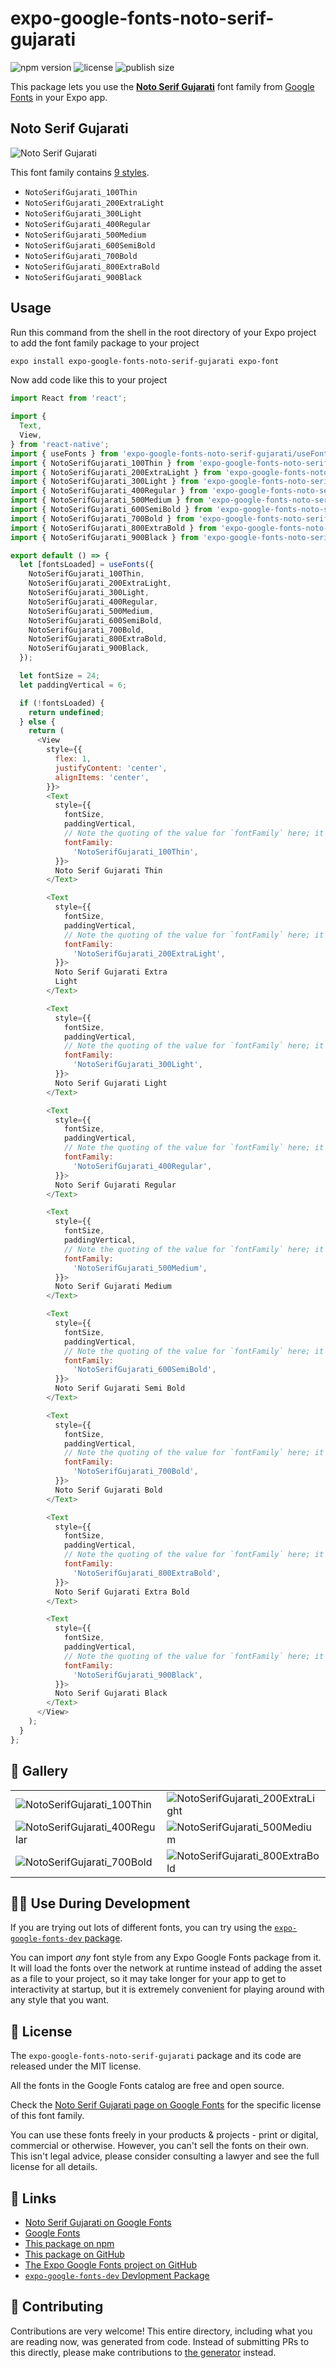 # expo-google-fonts-noto-serif-gujarati

![npm version](https://flat.badgen.net/npm/v/expo-google-fonts-noto-serif-gujarati)
![license](https://flat.badgen.net/github/license/expo/google-fonts)
![publish size](https://flat.badgen.net/packagephobia/install/expo-google-fonts-noto-serif-gujarati)

This package lets you use the [**Noto Serif Gujarati**](https://fonts.google.com/specimen/Noto+Serif+Gujarati) font family from [Google Fonts](https://fonts.google.com/) in your Expo app.

## Noto Serif Gujarati

![Noto Serif Gujarati](./font-family.png)

This font family contains [9 styles](#-gallery).

- `NotoSerifGujarati_100Thin`
- `NotoSerifGujarati_200ExtraLight`
- `NotoSerifGujarati_300Light`
- `NotoSerifGujarati_400Regular`
- `NotoSerifGujarati_500Medium`
- `NotoSerifGujarati_600SemiBold`
- `NotoSerifGujarati_700Bold`
- `NotoSerifGujarati_800ExtraBold`
- `NotoSerifGujarati_900Black`

## Usage

Run this command from the shell in the root directory of your Expo project to add the font family package to your project
```sh
expo install expo-google-fonts-noto-serif-gujarati expo-font
```

Now add code like this to your project
```js
import React from 'react';

import {
  Text,
  View,
} from 'react-native';
import { useFonts } from 'expo-google-fonts-noto-serif-gujarati/useFonts';
import { NotoSerifGujarati_100Thin } from 'expo-google-fonts-noto-serif-gujarati/100Thin';
import { NotoSerifGujarati_200ExtraLight } from 'expo-google-fonts-noto-serif-gujarati/200ExtraLight';
import { NotoSerifGujarati_300Light } from 'expo-google-fonts-noto-serif-gujarati/300Light';
import { NotoSerifGujarati_400Regular } from 'expo-google-fonts-noto-serif-gujarati/400Regular';
import { NotoSerifGujarati_500Medium } from 'expo-google-fonts-noto-serif-gujarati/500Medium';
import { NotoSerifGujarati_600SemiBold } from 'expo-google-fonts-noto-serif-gujarati/600SemiBold';
import { NotoSerifGujarati_700Bold } from 'expo-google-fonts-noto-serif-gujarati/700Bold';
import { NotoSerifGujarati_800ExtraBold } from 'expo-google-fonts-noto-serif-gujarati/800ExtraBold';
import { NotoSerifGujarati_900Black } from 'expo-google-fonts-noto-serif-gujarati/900Black';

export default () => {
  let [fontsLoaded] = useFonts({
    NotoSerifGujarati_100Thin,
    NotoSerifGujarati_200ExtraLight,
    NotoSerifGujarati_300Light,
    NotoSerifGujarati_400Regular,
    NotoSerifGujarati_500Medium,
    NotoSerifGujarati_600SemiBold,
    NotoSerifGujarati_700Bold,
    NotoSerifGujarati_800ExtraBold,
    NotoSerifGujarati_900Black,
  });

  let fontSize = 24;
  let paddingVertical = 6;

  if (!fontsLoaded) {
    return undefined;
  } else {
    return (
      <View
        style={{
          flex: 1,
          justifyContent: 'center',
          alignItems: 'center',
        }}>
        <Text
          style={{
            fontSize,
            paddingVertical,
            // Note the quoting of the value for `fontFamily` here; it expects a string!
            fontFamily:
              'NotoSerifGujarati_100Thin',
          }}>
          Noto Serif Gujarati Thin
        </Text>

        <Text
          style={{
            fontSize,
            paddingVertical,
            // Note the quoting of the value for `fontFamily` here; it expects a string!
            fontFamily:
              'NotoSerifGujarati_200ExtraLight',
          }}>
          Noto Serif Gujarati Extra
          Light
        </Text>

        <Text
          style={{
            fontSize,
            paddingVertical,
            // Note the quoting of the value for `fontFamily` here; it expects a string!
            fontFamily:
              'NotoSerifGujarati_300Light',
          }}>
          Noto Serif Gujarati Light
        </Text>

        <Text
          style={{
            fontSize,
            paddingVertical,
            // Note the quoting of the value for `fontFamily` here; it expects a string!
            fontFamily:
              'NotoSerifGujarati_400Regular',
          }}>
          Noto Serif Gujarati Regular
        </Text>

        <Text
          style={{
            fontSize,
            paddingVertical,
            // Note the quoting of the value for `fontFamily` here; it expects a string!
            fontFamily:
              'NotoSerifGujarati_500Medium',
          }}>
          Noto Serif Gujarati Medium
        </Text>

        <Text
          style={{
            fontSize,
            paddingVertical,
            // Note the quoting of the value for `fontFamily` here; it expects a string!
            fontFamily:
              'NotoSerifGujarati_600SemiBold',
          }}>
          Noto Serif Gujarati Semi Bold
        </Text>

        <Text
          style={{
            fontSize,
            paddingVertical,
            // Note the quoting of the value for `fontFamily` here; it expects a string!
            fontFamily:
              'NotoSerifGujarati_700Bold',
          }}>
          Noto Serif Gujarati Bold
        </Text>

        <Text
          style={{
            fontSize,
            paddingVertical,
            // Note the quoting of the value for `fontFamily` here; it expects a string!
            fontFamily:
              'NotoSerifGujarati_800ExtraBold',
          }}>
          Noto Serif Gujarati Extra Bold
        </Text>

        <Text
          style={{
            fontSize,
            paddingVertical,
            // Note the quoting of the value for `fontFamily` here; it expects a string!
            fontFamily:
              'NotoSerifGujarati_900Black',
          }}>
          Noto Serif Gujarati Black
        </Text>
      </View>
    );
  }
};

```

## 🔡 Gallery


||||
|-|-|-|
|![NotoSerifGujarati_100Thin](.//100Thin/NotoSerifGujarati_100Thin.ttf.png)|![NotoSerifGujarati_200ExtraLight](.//200ExtraLight/NotoSerifGujarati_200ExtraLight.ttf.png)|![NotoSerifGujarati_300Light](.//300Light/NotoSerifGujarati_300Light.ttf.png)||
|![NotoSerifGujarati_400Regular](.//400Regular/NotoSerifGujarati_400Regular.ttf.png)|![NotoSerifGujarati_500Medium](.//500Medium/NotoSerifGujarati_500Medium.ttf.png)|![NotoSerifGujarati_600SemiBold](.//600SemiBold/NotoSerifGujarati_600SemiBold.ttf.png)||
|![NotoSerifGujarati_700Bold](.//700Bold/NotoSerifGujarati_700Bold.ttf.png)|![NotoSerifGujarati_800ExtraBold](.//800ExtraBold/NotoSerifGujarati_800ExtraBold.ttf.png)|![NotoSerifGujarati_900Black](.//900Black/NotoSerifGujarati_900Black.ttf.png)||


## 👩‍💻 Use During Development

If you are trying out lots of different fonts, you can try using the [`expo-google-fonts-dev` package](https://github.com/freeboub/google-fonts/tree/master/font-packages/dev#readme).

You can import *any* font style from any Expo Google Fonts package from it. It will load the fonts
over the network at runtime instead of adding the asset as a file to your project, so it may take longer
for your app to get to interactivity at startup, but it is extremely convenient
for playing around with any style that you want.

## 📖 License

The `expo-google-fonts-noto-serif-gujarati` package and its code are released under the MIT license.

All the fonts in the Google Fonts catalog are free and open source.

Check the [Noto Serif Gujarati page on Google Fonts](https://fonts.google.com/specimen/Noto+Serif+Gujarati) for the specific license of this font family.

You can use these fonts freely in your products & projects - print or digital, commercial or otherwise. However, you can't sell the fonts on their own. This isn't legal advice, please consider consulting a lawyer and see the full license for all details.

## 🔗 Links

- [Noto Serif Gujarati on Google Fonts](https://fonts.google.com/specimen/Noto+Serif+Gujarati)
- [Google Fonts](https://fonts.google.com/)
- [This package on npm](https://www.npmjs.com/package/expo-google-fonts-noto-serif-gujarati)
- [This package on GitHub](https://github.com/freeboub/google-fonts/tree/master/font-packages/noto-serif-gujarati)
- [The Expo Google Fonts project on GitHub](https://github.com/freeboub/google-fonts)
- [`expo-google-fonts-dev` Devlopment Package](https://github.com/freeboub/google-fonts/tree/master/font-packages/dev)

## 🤝 Contributing

Contributions are very welcome! This entire directory, including what you are reading now, was generated from code. Instead of submitting PRs to this directly, please make contributions to [the generator](https://github.com/freeboub/google-fonts/tree/master/packages/generator) instead.
